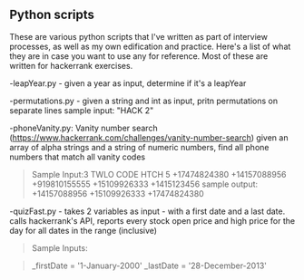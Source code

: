 ## **Python scripts**


These are various python scripts that I've written as part of interview processes,
as well as my own edification and practice. Here's a list of what they are in case
you want to use any for reference. Most of these are written for hackerrank exercises.





-leapYear.py - given a year as input, determine if it's a leapYear


-permutations.py - given a string and int as input, pritn permutations on separate lines
  sample input: "HACK 2"


-phoneVanity.py: Vanity number search (https://www.hackerrank.com/challenges/vanity-number-search)
  given an array of alpha strings and a string of numeric numbers, find all phone numbers that
  match all vanity codes
  >Sample Input:3 TWLO CODE HTCH 5 +17474824380 +14157088956 +919810155555 +15109926333 +1415123456
  sample output: +14157088956 +15109926333 +17474824380


-quizFast.py - takes 2 variables as input - with a first date and a last date.  calls hackerrank's API,
reports every stock open price and high price for the day for all dates in the range (inclusive)
>Sample Inputs:

>_firstDate = '1-January-2000'
_lastDate = '28-December-2013'
